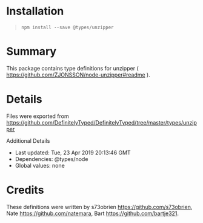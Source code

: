 # Installation
> `npm install --save @types/unzipper`

# Summary
This package contains type definitions for unzipper ( https://github.com/ZJONSSON/node-unzipper#readme ).

# Details
Files were exported from https://github.com/DefinitelyTyped/DefinitelyTyped/tree/master/types/unzipper

Additional Details
 * Last updated: Tue, 23 Apr 2019 20:13:46 GMT
 * Dependencies: @types/node
 * Global values: none

# Credits
These definitions were written by s73obrien <https://github.com/s73obrien>, Nate <https://github.com/natemara>, Bart <https://github.com/bartje321>.
